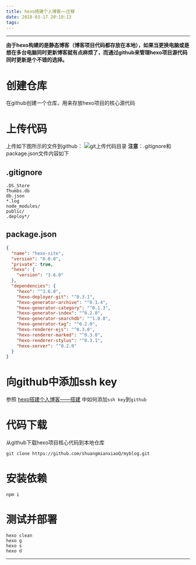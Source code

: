 ```yaml
---
title: hexo搭建个人博客——迁移
date: 2018-03-17 20:19:13
tags:
---
```


------
**由于hexo构建的是静态博客（博客项目代码都存放在本地），如果当更换电脑或是想在多台电脑同时更新博客就有点麻烦了，而通过github来管理hexo项目源代码同时更新是个不错的选择。**

# 创建仓库
在github创建一个仓库，用来存放hexo项目的核心源代码
# 上传代码
上传如下图所示的文件到github：
![git上传代码目录](/images/hexo迁移/git上传目录.png)
**注意**：.gitignore和package.json文件内容如下
## .gitignore
```
.DS_Store
Thumbs.db
db.json
*.log
node_modules/
public/
.deploy*/
```
## package.json
``` json
{
  "name": "hexo-site",
  "version": "0.0.0",
  "private": true,
  "hexo": {
    "version": "3.6.0"
  },
  "dependencies": {
    "hexo": "^3.6.0",
    "hexo-deployer-git": "^0.3.1",
    "hexo-generator-archive": "^0.1.4",
    "hexo-generator-category": "^0.1.3",
    "hexo-generator-index": "^0.2.0",
    "hexo-generator-searchdb": "^1.0.8",
    "hexo-generator-tag": "^0.2.0",
    "hexo-renderer-ejs": "^0.3.0",
    "hexo-renderer-marked": "^0.3.0",
    "hexo-renderer-stylus": "^0.3.1",
    "hexo-server": "^0.2.0"
  }
}
```
# 向github中添加ssh key
参照 [hexo搭建个人博客——搭建](https://shuangmianxiaoq.github.io/2018/03/17/hexo%E6%90%AD%E5%BB%BA%E4%B8%AA%E4%BA%BA%E5%8D%9A%E5%AE%A2%E2%80%94%E2%80%94%E6%90%AD%E5%BB%BA/) 中如何添加`ssh key`到`github`
# 代码下载
从github下载hexo项目核心代码到本地仓库
```
git clone https://github.com/shuangmianxiaoQ/myblog.git
```
# 安装依赖
```
npm i
```
# 测试并部署
```
hexo clean
hexo g
hexo s
hexo d
```

------